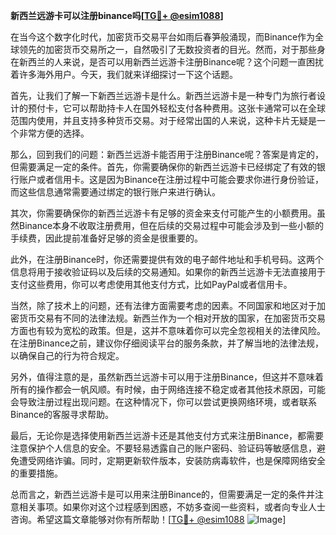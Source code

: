**新西兰远游卡可以注册binance吗[[TG💪+ @esim1088](https://t.me/s/esim1088)]**

在当今这个数字化时代，加密货币交易平台如雨后春笋般涌现，而Binance作为全球领先的加密货币交易所之一，自然吸引了无数投资者的目光。然而，对于那些身在新西兰的人来说，是否可以用新西兰远游卡注册Binance呢？这个问题一直困扰着许多海外用户。今天，我们就来详细探讨一下这个话题。

首先，让我们了解一下新西兰远游卡是什么。新西兰远游卡是一种专门为旅行者设计的预付卡，它可以帮助持卡人在国外轻松支付各种费用。这张卡通常可以在全球范围内使用，并且支持多种货币交易。对于经常出国的人来说，这种卡片无疑是一个非常方便的选择。

那么，回到我们的问题：新西兰远游卡能否用于注册Binance呢？答案是肯定的，但需要满足一定的条件。首先，你需要确保你的新西兰远游卡已经绑定了有效的银行账户或者信用卡。这是因为Binance在注册过程中可能会要求你进行身份验证，而这些信息通常需要通过绑定的银行账户来进行确认。

其次，你需要确保你的新西兰远游卡有足够的资金来支付可能产生的小额费用。虽然Binance本身不收取注册费用，但在后续的交易过程中可能会涉及到一些小额的手续费，因此提前准备好足够的资金是很重要的。

此外，在注册Binance时，你还需要提供有效的电子邮件地址和手机号码。这两个信息将用于接收验证码以及后续的交易通知。如果你的新西兰远游卡无法直接用于支付这些费用，你可以考虑使用其他支付方式，比如PayPal或者信用卡。

当然，除了技术上的问题，还有法律方面需要考虑的因素。不同国家和地区对于加密货币交易有不同的法律法规。新西兰作为一个相对开放的国家，在加密货币交易方面也有较为宽松的政策。但是，这并不意味着你可以完全忽视相关的法律风险。在注册Binance之前，建议你仔细阅读平台的服务条款，并了解当地的法律法规，以确保自己的行为符合规定。

另外，值得注意的是，虽然新西兰远游卡可以用于注册Binance，但这并不意味着所有的操作都会一帆风顺。有时候，由于网络连接不稳定或者其他技术原因，可能会导致注册过程出现问题。在这种情况下，你可以尝试更换网络环境，或者联系Binance的客服寻求帮助。

最后，无论你是选择使用新西兰远游卡还是其他支付方式来注册Binance，都需要注意保护个人信息的安全。不要轻易透露自己的账户密码、验证码等敏感信息，避免遭受网络诈骗。同时，定期更新软件版本，安装防病毒软件，也是保障网络安全的重要措施。

总而言之，新西兰远游卡是可以用来注册Binance的，但需要满足一定的条件并注意相关事项。如果你对这个过程感到困惑，不妨多查阅一些资料，或者向专业人士咨询。希望这篇文章能够对你有所帮助！[[TG💪+ @esim1088](https://t.me/s/esim1088) ![Image](https://i.postimg.cc/4NQfJmqS/Snipaste-2025-05-13-00-14-12.png)]
